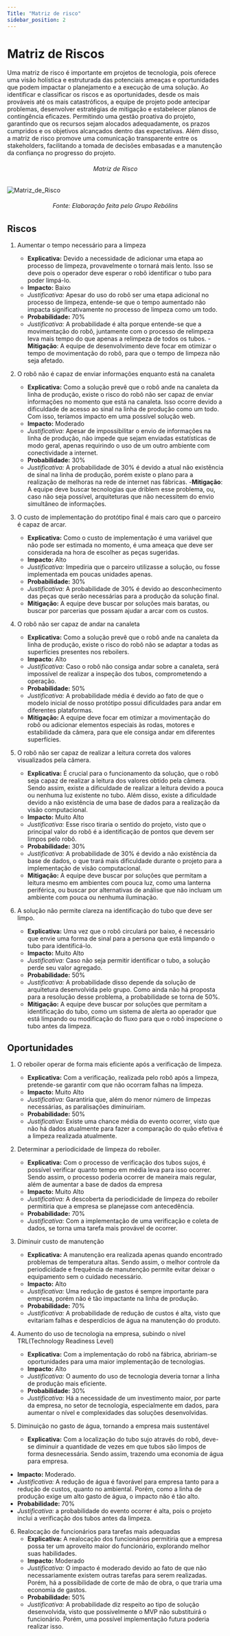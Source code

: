 ```yaml
---
Title: "Matriz de risco"
sidebar_position: 2
---
```


# Matriz de Riscos

Uma matriz de risco é importante em projetos de tecnologia, pois oferece uma visão holística e estruturada das potenciais ameaças e oportunidades que podem impactar o planejamento e a execução de uma solução. Ao identificar e classificar os riscos e as oportunidades, desde os mais prováveis até os mais catastróficos, a equipe de projeto pode antecipar problemas, desenvolver estratégias de mitigação e estabelecer planos de contingência eficazes. Permitindo uma gestão proativa do projeto, garantindo que os recursos sejam alocados adequadamente, os prazos cumpridos e os objetivos alcançados dentro das expectativas. Além disso, a matriz de risco promove uma comunicação transparente entre os stakeholders, facilitando a tomada de decisões embasadas e a manutenção da confiança no progresso do projeto.

<h6 align="center"> Matriz de Risco </h6>

![Matriz_de_Risco](/img/matriz-de-risco.png)

<h6 align="center"> Fonte: Elaboração feita pelo Grupo Rebólins </h6>

## Riscos

1. Aumentar o tempo necessário para a limpeza
   - **Explicativa:** Devido a necessidade de adicionar uma etapa ao processo de limpeza, provavelmente o tornará mais lento. Isso se deve pois o operador deve esperar o robô identificar o tubo para poder limpá-lo. 
   - **Impacto:** Baixo
   - *Justificativa:* Apesar do uso do robô ser uma etapa adicional no processo de limpeza, entende-se que o tempo aumentado não impacta significativamente no processo de limpeza como um todo.
   - **Probabilidade:** 70%
   - *Justificativa:* A probabilidade é alta porque entende-se que a movimentação do robô, juntamente com o processo de relimpeza leva mais tempo do que apenas a relimpeza de todos os tubos.
   -**Mitigação**: A equipe de desenvolvimento deve focar em otimizar o tempo de movimentação do robô, para que o tempo de limpeza não seja afetado.

2. O robô não é capaz de enviar informações enquanto está na canaleta
   - **Explicativa:** Como a solução prevê que o robô ande na canaleta da linha de produção, existe o risco do robô não ser capaz de enviar informações no momento que está na canaleta. Isso ocorre devido a dificuldade de acesso ao sinal na linha de produção como um todo. Com isso, teríamos impacto em uma possível solução web.
   - **Impacto:** Moderado
   - *Justificativa:* Apesar de impossibilitar o envio de informações na linha de produção, não impede que sejam enviadas estatísticas de modo geral, apenas requirindo o uso de um outro ambiente com conectividade a internet.
   - **Probabilidade:** 30%
   - *Justificativa:* A probabilidade de 30% é devido a atual não existência de sinal na linha de produção, porém existe o plano para a realização de melhoras na rede de internet nas fábricas.
   -**Mitigação**: A equipe deve buscar tecnologias que driblem esse problema, ou, caso não seja possível, arquiteturas que não necessitem do envio simultâneo de informações.

3. O custo de implementação do protótipo final é mais caro que o parceiro é capaz de arcar.
   - **Explicativa:** Como o custo de implementação é uma variável que não pode ser estimada no momento, é uma ameaça que deve ser considerada na hora de escolher as peças sugeridas.
   - **Impacto:** Alto
   - *Justificativa:* Impediria que o parceiro utilizasse a solução, ou fosse implementada em poucas unidades apenas.
   - **Probabilidade:** 30%
   - *Justificativa:* A probabilidade de 30% é devido ao desconhecimento das peças que serão necessárias para a produção da solução final. 
   - **Mitigação:** A equipe deve buscar por soluções mais baratas, ou buscar por parcerias que possam ajudar a arcar com os custos.

4. O robô não ser capaz de andar na canaleta
   - **Explicativa:** Como a solução prevê que o robô ande na canaleta da linha de produção, existe o risco do robô não se adaptar a todas as superfícies presentes nos reboilers.
   - **Impacto:** Alto
   - *Justificativa:* Caso o robô não consiga andar sobre a canaleta, será impossível de realizar a inspeção dos tubos, comprometendo a operação.
   - **Probabilidade:** 50%
   - *Justificativa:* A probabilidade média é devido ao fato de que o modelo inicial de nosso protótipo possui dificuldades para andar em diferentes plataformas.
    - **Mitigação:** A equipe deve focar em otimizar a movimentação do robô ou adicionar elementos especiais às rodas, motores e estabilidade da câmera, para que ele consiga andar em diferentes superfícies.


5. O robô não ser capaz de realizar a leitura correta dos valores visualizados pela câmera.
   - **Explicativa:** É crucial para o funcionamento da solução, que o robô seja capaz de realizar a leitura dos valores obtido pela câmera. Sendo assim, existe a dificuldade de realizar a leitura devido a pouca ou nenhuma luz existente no tubo. Além disso, existe a dificuldade devido a não existência de uma base de dados para a realização da visão computacional.
   - **Impacto:** Muito Alto
   - *Justificativa:* Esse risco tiraria o sentido do projeto, visto que o principal valor do robô é a identificação de pontos que devem ser limpos pelo robô.
   - **Probabilidade:** 30%
   - *Justificativa:* A probabilidade de 30% é devido a não existência da base de dados, o que trará mais dificuldade durante o projeto para a implementação de visão computacional.
    - **Mitigação:** A equipe deve buscar por soluções que permitam a leitura mesmo em ambientes com pouca luz, como uma lanterna periférica, ou buscar por alternativas de análise que não incluam um ambiente com pouca ou nenhuma iluminação.

6. A solução não permite clareza na identificação do tubo que deve ser limpo.
   - **Explicativa:** Uma vez que o robô circulará por baixo, é necessário que envie uma forma de sinal para a persona que está limpando o tubo para identificá-lo. 
   - **Impacto:** Muito Alto
   - *Justificativa:* Caso não seja permitir identificar o tubo, a solução perde seu valor agregado.
   - **Probabilidade:** 50%
   - *Justificativa:* A probabilidade disso depende da solução de arquitetura desenvolvida pelo grupo. Como ainda não há proposta para a resolução desse problema, a probabilidade se torna de 50%.
    - **Mitigação:** A equipe deve buscar por soluções que permitam a identificação do tubo, como um sistema de alerta ao operador que está limpando ou modificação do fluxo para que o robô inspecione o tubo antes da limpeza.

## Oportunidades 

1. O reboiler operar de forma mais eficiente após a verificação de limpeza.
   - **Explicativa:** Com a verificação, realizada pelo robô após a limpeza, pretende-se garantir com que não ocorram falhas na limpeza. 
   - **Impacto:** Muito Alto 
   - *Justificativa:* Garantiria que, além do menor número de limpezas necessárias, as paralisações diminuiriam.
   - **Probabilidade:** 50%
   - *Justificativa:* Existe uma chance média do evento ocorrer, visto que não há dados atualmente para fazer a comparação do quão efetiva é a limpeza realizada atualmente.

2. Determinar a periodicidade de limpeza do reboiler.
   - **Explicativa:** Com o processo de verificação dos tubos sujos, é possível verificar quanto tempo em média leva para isso ocorrer. Sendo assim, o processo poderia ocorrer de maneira mais regular, além de aumentar a base de dados da empresa
   - **Impacto:** Muito Alto
   - *Justificativa:* A descoberta da periodicidade de limpeza do reboiler permitiria que a empresa se planejasse com antecedência.
   - **Probabilidade:** 70%
   - *Justificativa:* Com a implementação de uma verificação e coleta de dados, se torna uma tarefa mais provável de ocorrer.

3. Diminuir custo de manutenção
   - **Explicativa:** A manutenção era realizada apenas quando encontrado problemas de temperatura altas. Sendo assim, o melhor controle da periodicidade e frequência de manutenção permite evitar deixar o equipamento sem o cuidado necessário. 
   - **Impacto:** Alto
   - *Justificativa:* Uma redução de gastos é sempre importante para empresa, porém não é tão impactante na linha de produção.
   - **Probabilidade:** 70%
   - *Justificativa:* A probabilidade de redução de custos é alta, visto que evitariam falhas e desperdícios de água na manutenção do produto.
  
4. Aumento do uso de tecnologia na empresa, subindo o nível TRL(Technology Readiness Level)
   - **Explicativa:** Com a implementação do robô na fábrica, abririam-se oportunidades para uma maior implementação de tecnologias.
   - **Impacto:** Alto
   - *Justificativa:* O aumento do uso de tecnologia deveria tornar a linha de produção mais eficiente. 
   - **Probabilidade:** 30%
   - *Justificativa:* Há a necessidade de um investimento maior, por parte da empresa, no setor de tecnologia, especialmente em dados, para aumentar o nível e complexidades das soluções desenvolvidas.
  
5. Diminuição no gasto de água, tornando a empresa mais sustentável
   - **Explicativa:** Com a localização do tubo sujo através do robô, deve-se diminuir a quantidade de vezes em que tubos são limpos de forma desnecessária. Sendo assim, trazendo uma economia de água para empresa.
  - **Impacto:** Moderado.
  - *Justificativa:* A redução de água é favorável para empresa tanto para a redução de custos, quanto no  ambiental. Porém, como a linha de produção exige um alto gasto de água, o impacto não é tão alto.
  - **Probabilidade:** 70%
  - *Justificativa:* a probabilidade do evento ocorrer é alta, pois o projeto inclui a verificação dos tubos antes da limpeza.
 
6. Realocação de funcionários para tarefas mais adequadas
   - **Explicativa:** A realocação dos funcionários permitiria que a empresa possa ter um aproveito maior do funcionário, explorando melhor suas habilidades.
   - **Impacto:** Moderado
   - *Justificativa:* O impacto é moderado devido ao fato de que não necessariamente existem outras tarefas para serem realizadas. Porém, há a possibilidade de corte de mão de obra, o que traria uma economia de gastos.
   - **Probabilidade:** 50%
   - *Justificativa:* A probabilidade diz respeito ao tipo de solução desenvolvida, visto que possivelmente o MVP não substituirá o funcionário. Porém, uma possível implementação futura poderia realizar isso.